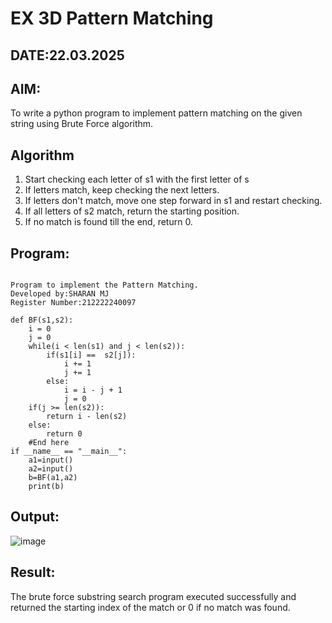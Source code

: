 # EX 3D Pattern Matching
## DATE:22.03.2025
## AIM:
To write a python program to implement pattern matching on the given string using Brute Force algorithm.
## Algorithm
 1. Start checking each letter of s1 with the first letter of s
2. If letters match, keep checking the next letters.
3. If letters don't match, move one step forward in s1 and restart checking.
4. If all letters of s2 match, return the starting position.
5. If no match is found till the end, return 0.  

## Program:
```

Program to implement the Pattern Matching.
Developed by:SHARAN MJ
Register Number:212222240097
```
```
def BF(s1,s2):
    i = 0
    j = 0
    while(i < len(s1) and j < len(s2)):
        if(s1[i] ==  s2[j]):
            i += 1
            j += 1
        else:
            i = i - j + 1
            j = 0
    if(j >= len(s2)):
        return i - len(s2)
    else:
        return 0
    #End here
if __name__ == "__main__":
    a1=input() 
    a2=input() 
    b=BF(a1,a2)
    print(b)
```
## Output:
![image](https://github.com/user-attachments/assets/c994593f-0de5-4f88-9c8c-f29c1561ec93)
## Result:
The brute force substring search program executed successfully and returned the starting index of the match or 0 if no match was found.
